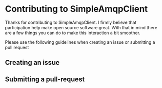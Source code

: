 Contributing to SimpleAmqpClient
===============================

Thanks for contributing to SimpleAmqpClient. I firmly believe that 
participation help make open source software great.  With that in mind there 
are a few things you can do to make this interaction a bit smoother.

Please use the following guidelines when creating an issue or submitting
a pull request

Creating an issue
-----------------

Submitting a pull-request
------------------------
